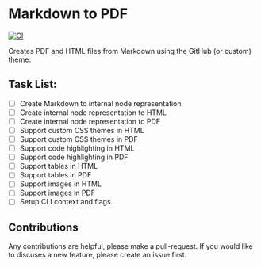 # Markdown to PDF
[![CI](https://github.com/BaileyJM02/markdown-to-pdf/actions/workflows/main.yml/badge.svg)](https://github.com/BaileyJM02/markdown-to-pdf/actions/workflows/main.yml)

Creates PDF and HTML files from Markdown using the GitHub (or custom) theme.

## Task List:

- [ ] Create Markdown to internal node representation
- [ ] Create internal node representation to HTML
- [ ] Create internal node representation to PDF
- [ ] Support custom CSS themes in HTML
- [ ] Support custom CSS themes in PDF
- [ ] Support code highlighting in HTML
- [ ] Support code highlighting in PDF
- [ ] Support tables in HTML
- [ ] Support tables in PDF
- [ ] Support images in HTML
- [ ] Support images in PDF
- [ ] Setup CLI context and flags

## Contributions

Any contributions are helpful, please make a pull-request. If you would like to discuses a new feature, please create an
issue first.
